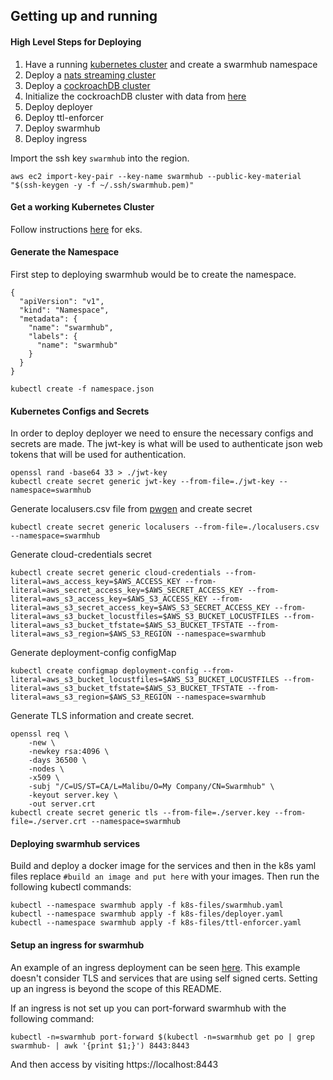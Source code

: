 ## Getting up and running
#### High Level Steps for Deploying
1. Have a running [kubernetes cluster](https://docs.aws.amazon.com/eks/latest/userguide/getting-started-eksctl.html) and create a swarmhub namespace
2. Deploy a [nats streaming cluster](https://github.com/nats-io/nats-streaming-operator)
3. Deploy a [cockroachDB cluster](https://www.cockroachlabs.com/docs/stable/orchestrate-cockroachdb-with-kubernetes.html)
4. Initialize the cockroachDB cluster with data from [here](db/tables.txt)
5. Deploy deployer
6. Deploy ttl-enforcer
7. Deploy swarmhub
8. Deploy ingress


Import the ssh key `swarmhub` into the region.
```
aws ec2 import-key-pair --key-name swarmhub --public-key-material "$(ssh-keygen -y -f ~/.ssh/swarmhub.pem)"
```

#### Get a working Kubernetes Cluster
Follow instructions [here](https://docs.aws.amazon.com/eks/latest/userguide/getting-started-eksctl.html) for eks.

#### Generate the Namespace
First step to deploying swarmhub would be to create the namespace.
```
{
  "apiVersion": "v1",
  "kind": "Namespace",
  "metadata": {
    "name": "swarmhub",
    "labels": {
      "name": "swarmhub"
    }
  }
}
```
```
kubectl create -f namespace.json
```


#### Kubernetes Configs and Secrets
In order to deploy deployer we need to ensure the necessary configs and secrets are made.
The jwt-key is what will be used to authenticate json web tokens that will be used for authentication.
```
openssl rand -base64 33 > ./jwt-key
kubectl create secret generic jwt-key --from-file=./jwt-key --namespace=swarmhub
```
Generate localusers.csv file from [pwgen](pwgen/README.md) and create secret
```
kubectl create secret generic localusers --from-file=./localusers.csv --namespace=swarmhub
```
Generate cloud-credentials secret
```
kubectl create secret generic cloud-credentials --from-literal=aws_access_key=$AWS_ACCESS_KEY --from-literal=aws_secret_access_key=$AWS_SECRET_ACCESS_KEY --from-literal=aws_s3_access_key=$AWS_S3_ACCESS_KEY --from-literal=aws_s3_secret_access_key=$AWS_S3_SECRET_ACCESS_KEY --from-literal=aws_s3_bucket_locustfiles=$AWS_S3_BUCKET_LOCUSTFILES --from-literal=aws_s3_bucket_tfstate=$AWS_S3_BUCKET_TFSTATE --from-literal=aws_s3_region=$AWS_S3_REGION --namespace=swarmhub
```
Generate deployment-config configMap
```
kubectl create configmap deployment-config --from-literal=aws_s3_bucket_locustfiles=$AWS_S3_BUCKET_LOCUSTFILES --from-literal=aws_s3_bucket_tfstate=$AWS_S3_BUCKET_TFSTATE --from-literal=aws_s3_region=$AWS_S3_REGION --namespace=swarmhub
```
Generate TLS information and create secret.
```
openssl req \
    -new \
    -newkey rsa:4096 \
    -days 36500 \
    -nodes \
    -x509 \
    -subj "/C=US/ST=CA/L=Malibu/O=My Company/CN=Swarmhub" \
    -keyout server.key \
    -out server.crt
kubectl create secret generic tls --from-file=./server.key --from-file=./server.crt --namespace=swarmhub  
```

#### Deploying swarmhub services
Build and deploy a docker image for the services and then in the k8s yaml files replace `#build an image and put here` with your images. Then run the following kubectl commands:
```
kubectl --namespace swarmhub apply -f k8s-files/swarmhub.yaml
kubectl --namespace swarmhub apply -f k8s-files/deployer.yaml
kubectl --namespace swarmhub apply -f k8s-files/ttl-enforcer.yaml
```

#### Setup an ingress for swarmhub
An example of an ingress deployment can be seen [here](https://docs.aws.amazon.com/eks/latest/userguide/alb-ingress.html). This example doesn't consider TLS and services that are using self signed certs. Setting up an ingress is beyond the scope of this README.
  
If an ingress is not set up you can port-forward swarmhub with the following command:
```
kubectl -n=swarmhub port-forward $(kubectl -n=swarmhub get po | grep swarmhub- | awk '{print $1;}') 8443:8443
```
And then access by visiting https://localhost:8443
